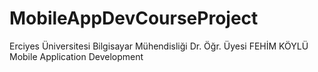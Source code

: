 # MobileAppDevCourseProject
 
Erciyes Üniversitesi 
Bilgisayar Mühendisliği
Dr. Öğr. Üyesi FEHİM KÖYLÜ
Mobile Application Development

